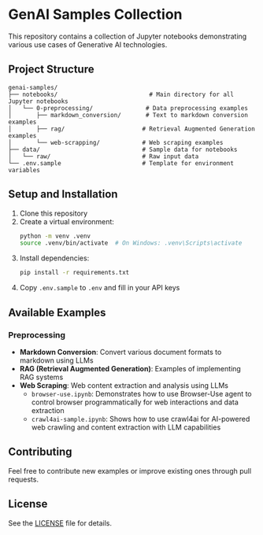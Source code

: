 # GenAI Samples Collection

This repository contains a collection of Jupyter notebooks demonstrating various use cases of Generative AI technologies.

## Project Structure

```
genai-samples/
├── notebooks/                          # Main directory for all Jupyter notebooks
│   └── 0-preprocessing/               # Data preprocessing examples
│       ├── markdown_conversion/       # Text to markdown conversion examples
│       ├── rag/                      # Retrieval Augmented Generation examples
│       └── web-scrapping/            # Web scraping examples
├── data/                             # Sample data for notebooks
│   └── raw/                          # Raw input data
└── .env.sample                       # Template for environment variables
```

## Setup and Installation

1. Clone this repository
2. Create a virtual environment:
   ```bash
   python -m venv .venv
   source .venv/bin/activate  # On Windows: .venv\Scripts\activate
   ```
3. Install dependencies:
   ```bash
   pip install -r requirements.txt
   ```
4. Copy `.env.sample` to `.env` and fill in your API keys

## Available Examples

### Preprocessing
- **Markdown Conversion**: Convert various document formats to markdown using LLMs
- **RAG (Retrieval Augmented Generation)**: Examples of implementing RAG systems
- **Web Scraping**: Web content extraction and analysis using LLMs
  - `browser-use.ipynb`: Demonstrates how to use Browser-Use agent to control browser programmatically for web interactions and data extraction
  - `crawl4ai-sample.ipynb`: Shows how to use crawl4ai for AI-powered web crawling and content extraction with LLM capabilities

## Contributing

Feel free to contribute new examples or improve existing ones through pull requests.

## License

See the [LICENSE](LICENSE) file for details.
